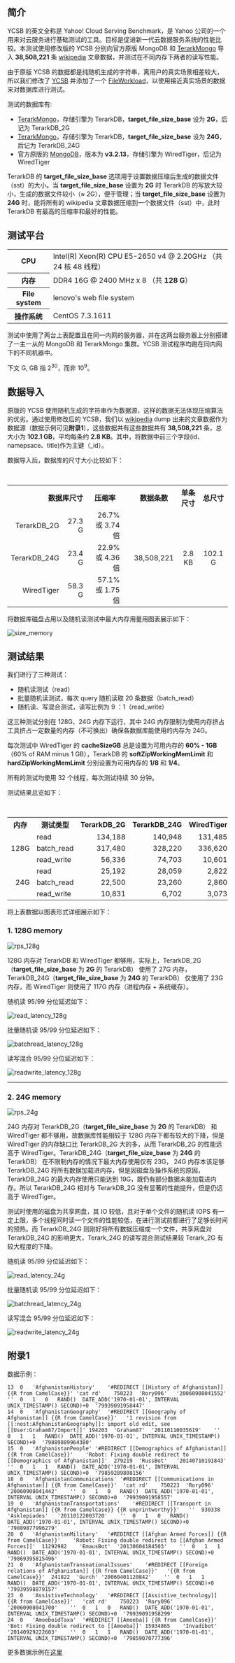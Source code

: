 ## 简介

YCSB 的英文全称是 Yahoo! Cloud Serving Benchmark，是 Yahoo 公司的一个用来对云服务进行基础测试的工具。目标是促进新一代云数据服务系统的性能比较。本测试使用修改版的 YCSB 分别向官方原版 MongoDB 和 [TerarkMongo](http://terark.com/zh/databases/mongodb) 导入 **38,508,221** 条 [wikipedia](https://dumps.wikimedia.org/backup-index.html) 文章数据，并测试在不同内存下两者的读写性能。

由于原版 YCSB 的数据都是纯随机生成的字符串，离用户的真实场景相差较大，所以我们修改了 [YCSB](https://github.com/Terark/YCSB/tree/dev) 并添加了一个 [FileWorkload](https://github.com/Terark/YCSB/blob/master/README-terark.md)，以使用接近真实场景的数据来对数据库进行测试。

测试的数据库有:
 - [TerarkMongo](http://terark.com/zh/databases/mongodb)，存储引擎为 TerarkDB，**target_file_size_base** 设为 **2G**，后记为 TerarkDB_2G
 - [TerarkMongo](http://terark.com/zh/databases/mongodb)，存储引擎为 TerarkDB，**target_file_size_base** 设为 **24G**，后记为 TerarkDB_24G
 - 官方原版的 [MongoDB](https://www.mongodb.com/)，版本为 **v3.2.13**，存储引擎为 WiredTiger，后记为 WiredTiger

TerarkDB 的 **target_file_size_base** 选项用于设置数据压缩后生成的数据文件（sst）的大小。当 **target_file_size_base** 设置为 **2G** 时 TerarkDB 的写放大较小，生成的数据文件较小（≈ 2G），便于管理；当 **target_file_size_base** 设置为 **24G** 时，能将所有的 wikipedia 文章数据压缩到一个数据文件（sst）中，此时 TerarkDB 有最高的压缩率和最好的性能。

## 测试平台

<table>
  <tr>
    <th>CPU</th>
    <td>Intel(R) Xeon(R) CPU E5-2650 v4 @ 2.20GHz （共 24 核 48 线程）</td>
  </tr>
  <tr>
    <th>内存</th>
    <td>DDR4 16G @ 2400 MHz x 8 （共 <strong>128 G</strong>）</td>
  </tr>
  <tr>
    <th>File system</th>
    <td>lenovo's web file system</td>
  </tr>
  <tr>
    <th>操作系统</th>
    <td>CentOS 7.3.1611</td>
  </tr>
</table>

测试中使用了两台上表配置且在同一内网的服务器，并在这两台服务器上分别搭建了一主一从的 MongoDB 和 TerarkMongo 集群。YCSB 测试程序均跑在同内网下的不同机器中。

下文 G, GB 指 2<sup>30</sup>，而非 10<sup>9</sup>。

## 数据导入

原版的 YCSB 使用随机生成的字符串作为数据源，这样的数据无法体现压缩算法的优劣。通过使用修改后的 YCSB，我们以 [wikipedia](https://dumps.wikimedia.org/backup-index.html) dump 出来的文章数据作为数据源（数据示例可见**附录1**），这些数据共有这些数据共有 **38,508,221** 条，总大小为 **102.1 GB**，平均每条约 **2.8 KB**。其中，将数据中前三个字段(id、namepsace、title)作为主键（_id）。

数据导入后，数据库的尺寸大小比较如下：
<table>
<tr>
  <th colspan="2" align="right">数据库尺寸</th>
  <th>压缩率</th>
  <th rowspan="4"></th>
  <th>数据条数</th>
  <th>单条尺寸</th>
  <th>总尺寸</th>
</tr>
<tr>
  <td align="right">TerarkDB_2G</td>
  <td align="right">27.3 G</td>
  <td align="right">26.7% 或 3.74倍</td>
  <td align="center" rowspan="3">38,508,221</td>
  <td align="center" rowspan="3">2.8 KB</td>
  <td align="center" rowspan="3">102.1 G</td>
</tr>
<tr>
  <td align="right">TerarkDB_24G</td>
  <td align="right">23.4 G</td>
  <td align="right">22.9% 或 4.36倍</td>
</tr>
<tr>
  <td align="right">WiredTiger</td>
  <td align="right">58.3 G</td>
  <td align="right">57.1% 或 1.75倍</td>
</tr>
</table>

将数据库磁盘占用以及随机读测试中最大内存用量用图表展示如下：

![size_memory](../images/benchmark_ycsb_wikipedia/size_memory.svg)

## 测试结果

我们进行了三种测试：

- 随机读测试（read）
- 批量随机读测试，每次 query 随机读取 20 条数据（batch_read）
- 随机读、写混合测试，读写比例为 9 ：1（read_write）

这三种测试分别在 128G、24G 内存下运行，其中 24G 内存限制为使用内存挤占工具挤占一定数量的内存（不可换出）确保各数据库能使用的内存为 24G。

每次测试中 WiredTiger 的 **cacheSizeGB** 总是设置为可用内存的 **60% - 1GB**（60% of RAM minus 1 GB），TerarkDB 的 **softZipWorkingMemLimit** 和 **hardZipWorkingMemLimit** 分别设置为可用内存的 **1/8** 和 **1/4**。

所有的测试均使用 32 个线程，每次测试持续 30 分钟。

测试结果总览如下：
<table>
    <tr>
             <th>内存</th><th>测试类型</th><th>TerarkDB_2G</th><th>TerarkDB_24G</th><th>WiredTiger</th>
    </tr>
    <tr align="right">
             <td rowspan="3">128G</td> <td align="left">read</td> <td>134,188</td> <td>140,948</td> <td>131,485</td>
    </tr>
    <tr align="right">
             <td align="left">batch_read</td> <td>317,480</td> <td>328,220</td> <td>336,620</td>
    </tr>
    <tr align="right">
             <td align="left">read_write</td> <td>56,336</td> <td>74,703</td> <td>10,601</td>
    </tr>
    <tr align="right">
             <td rowspan="3">24G</td><td align="left">read</td> <td>25,192</td> <td>28,059</td> <td>2,822</td>
    </tr>
    <tr align="right">
             <td align="left">batch_read</td> <td>22,500</td> <td>23,260</td> <td>2,860</td>
    </tr>
    <tr align="right">
             <td align="left">read_write</td> <td>10,831</td> <td>6,702</td> <td>3,073</td>
    </tr>
</table>

将上表数据以图表形式详细展示如下：

### 1. 128G memory

![rps_128g](../images/benchmark_ycsb_wikipedia/qps_128g.svg)

128G 内存对 TerarkDB 和 WiredTiger 都够用，实际上，TerarkDB_2G（**target_file_size_base** 为 **2G** 的 TerarkDB） 使用了 27G 内存，TerarkDB_24G（**target_file_size_base** 为 **24G** 的 TerarkDB） 仅使用了 23G 内存，而 WiredTiger 则使用了 117G 内存（进程内存 + 系统缓存）。

随机读 95/99 分位延迟如下：

![read_latency_128g](../images/benchmark_ycsb_wikipedia/read_latency_128g.svg)

批量随机读 95/99 分位延迟如下：

![batchread_latency_128g](../images/benchmark_ycsb_wikipedia/batchread_latency_128g.svg)

读写混合 95/99 分位延迟如下：

![readwrite_latency_128g](../images/benchmark_ycsb_wikipedia/readwrite_latency_128g.svg)

<hr />

### 2. 24G memory

![rps_24g](../images/benchmark_ycsb_wikipedia/qps_24g.svg)

24G 内存对 TerarkDB_2G（**target_file_size_base** 为 **2G** 的 TerarkDB） 和 WiredTiger 都不够用，故数据库性能相较于 128G 内存下都有较大的下降，但是 WiredTiger 的内存缺口比 TerarkDB_2G 大的多，从而 TerarkDB_2G 的性能远高于 WiredTiger。TerarkDB_24G（**target_file_size_base** 为 **24G** 的 TerarkDB） 在不限制内存的情况下最大内存使用仅有 23G， 24G 内存本该足够 TerarkDB_24G 将所有数据加载进内存，但是因磁盘及操作系统的原因，TerarkDB_24G 的最大内存使用只能达到 19G，既仍有部分数据未能加载进内存。所以 TerarkDB_24G 相对与 TerarkDB_2G 没有显著的性能提升，但是仍远高于 WiredTiger。

测试时使用的磁盘为共享网盘，其 IO 较低，且对于单个文件的随机读 IOPS 有一定上限，多个线程同时读一个文件的性能较低，在进行测试前都进行了足够长时间的预热。而 TerarkDB_24G 则刚好将所有数据压缩成一个文件，共享网盘对 TerarkDB_24G 的影响更大，Terark_24G 的读写混合测试结果较 Terark_2G 有较大程度的下降。

随机读 95/99 分位延迟如下：

![read_latency_24g](../images/benchmark_ycsb_wikipedia/read_latency_24g.svg)

批量随机读 95/99 分位延迟如下：

![batchread_latency_24g](../images/benchmark_ycsb_wikipedia/batchread_latency_24g.svg)

读写混合 95/99 分位延迟如下：

![readwrite_latency_24g](../images/benchmark_ycsb_wikipedia/readwrite_latency_24g.svg)

## 附录1

数据示例：
```
13	0	'AfghanistanHistory'	'#REDIRECT [[History of Afghanistan]] {{R from CamelCase}}'	'cat rd'	750223	'Rory096'	'20060908041552'	''	0	1	0	RAND()	DATE_ADD('1970-01-01', INTERVAL UNIX_TIMESTAMP() SECOND)+0	'79939091958447'
14	0	'AfghanistanGeography'	'#REDIRECT [[Geography of Afghanistan]] {{R from CamelCase}}'	'1 revision from [[:nost:AfghanistanGeography]]: import old edit, see [[User:Graham87/Import]]'	194203	'Graham87'	'20110110035619'	''	0	1	1	RAND()	DATE_ADD('1970-01-01', INTERVAL UNIX_TIMESTAMP() SECOND)+0	'79889889964380'
15	0	'AfghanistanPeople'	'#REDIRECT [[Demographics of Afghanistan]] {{R from CamelCase}}'	'Robot: Fixing double redirect to [[Demographics of Afghanistan]]'	279219	'RussBot'	'20140710191843'	''	0	1	1	RAND()	DATE_ADD('1970-01-01', INTERVAL UNIX_TIMESTAMP() SECOND)+0	'79859289808156'
18	0	'AfghanistanCommunications'	'#REDIRECT [[Communications in Afghanistan]] {{R from CamelCase}}'	'cat rd'	750223	'Rory096'	'20060908041442'	''	0	1	0	RAND()	DATE_ADD('1970-01-01', INTERVAL UNIX_TIMESTAMP() SECOND)+0	'79939091958557'
19	0	'AfghanistanTransportations'	'#REDIRECT [[Transport in Afghanistan]] {{R from CamelCase}} {{R unprintworthy}}'	''	930338	'Asklepiades'	'20110122003720'	''	0	1	0	RAND()	DATE_ADD('1970-01-01', INTERVAL UNIX_TIMESTAMP() SECOND)+0	'79889877996279'
20	0	'AfghanistanMilitary'	'#REDIRECT [[Afghan Armed Forces]] {{R from CamelCase}}'	'Robot: Fixing double redirect to [[Afghan Armed Forces]]'	11292982	'EmausBot'	'20130604184503'	''	0	1	1	RAND()	DATE_ADD('1970-01-01', INTERVAL UNIX_TIMESTAMP() SECOND)+0	'79869395815496'
21	0	'AfghanistanTransnationalIssues'	'#REDIRECT [[Foreign relations of Afghanistan]] {{R from CamelCase}}'	'{{R from CamelCase}}'	241822	'Gurch'	'20060401120842'	''	0	1	1	RAND()	DATE_ADD('1970-01-01', INTERVAL UNIX_TIMESTAMP() SECOND)+0	'79939598879157'
23	0	'AssistiveTechnology'	'#REDIRECT [[Assistive_technology]] {{R from CamelCase}}'	'cat rd'	750223	'Rory096'	'20060908041700'	''	0	1	0	RAND()	DATE_ADD('1970-01-01', INTERVAL UNIX_TIMESTAMP() SECOND)+0	'79939091958299'
24	0	'AmoeboidTaxa'	'#REDIRECT [[Amoeba]] {{R from CamelCase}}'	'Bot: Fixing double redirect to [[Amoeba]]'	15934865	'Invadibot'	'20140929222603'	''	0	1	1	RAND()	DATE_ADD('1970-01-01', INTERVAL UNIX_TIMESTAMP() SECOND)+0	'79859070777396'
```

更多数据示例在[这里](https://raw.githubusercontent.com/Terark/mongo-on-terarkdb-manual/master/zh-hans/ycsb_dateset_example.txt)
